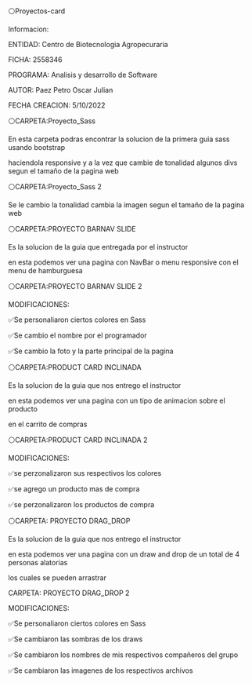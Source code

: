 ⚪Proyectos-card

Informacion:

ENTIDAD: Centro de Biotecnologia Agropecuraria

FICHA: 2558346

PROGRAMA: Analisis y desarrollo de Software

AUTOR: Paez Petro Oscar Julian

FECHA CREACION: 5/10/2022

⚪CARPETA:Proyecto_Sass

En esta carpeta podras encontrar la solucion de la primera guia sass usando bootstrap

haciendola responsive y a la vez que cambie de tonalidad algunos divs segun el tamaño de la pagina web

⚪CARPETA:Proyecto_Sass 2

Se le cambio
la tonalidad cambia la imagen segun el tamaño de la pagina web

⚪CARPETA:PROYECTO BARNAV SLIDE

Es la solucion de la guia que entregada por el instructor

en esta podemos ver una pagina con NavBar o menu responsive con el menu de hamburguesa

⚪CARPETA:PROYECTO BARNAV SLIDE 2

MODIFICACIONES:

✅Se personaliaron ciertos colores en Sass

✅Se cambio el nombre por el programador

✅Se cambio la foto y la parte principal de la pagina

⚪CARPETA:PRODUCT CARD INCLINADA

Es la solucion de la guia que nos entrego el instructor

en esta podemos ver una pagina con un tipo de animacion sobre el producto

en el carrito de compras

⚪CARPETA:PRODUCT CARD INCLINADA 2

MODIFICACIONES:

✅se perzonalizaron sus respectivos los colores

✅se agrego un producto mas de compra

✅se perzonalizaron los productos de compra

⚪CARPETA: PROYECTO DRAG_DROP

Es la solucion de la guia que nos entrego el instructor

en esta podemos ver una pagina con un draw and drop de un total de 4 personas alatorias

los cuales se pueden arrastrar

CARPETA: PROYECTO DRAG_DROP 2

MODIFICACIONES:

✅Se personaliaron ciertos colores en Sass

✅Se cambiaron las sombras de los draws

✅Se cambiaron los nombres de mis respectivos compañeros del grupo

✅Se cambiaron las imagenes de los  respectivos archivos
